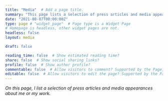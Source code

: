 ```yaml
---
title: "Media"  # Add a page title.
summary: "This page lists a selection of press articles and media appearances about me or my work."  # Add a page description.
date: "2021-08-07T00:00:00Z"
type: page # "widget_page"  # Page type is a Widget Page
# Homepage is headless, other widget pages are not.
headless: false
layout: media

draft: false

reading_time: false  # Show estimated reading time?
share: false  # Show social sharing links?
profile: false  # Show author profile?
commentable: false  # Allow visitors to comment? Supported by the Page, Post, and Docs content types.
editable: false  # Allow visitors to edit the page? Supported by the Page, Post, and Docs content types.
---
```


*On this page, I list a selection of press articles and media appearances about me or my work.*
<br><br>